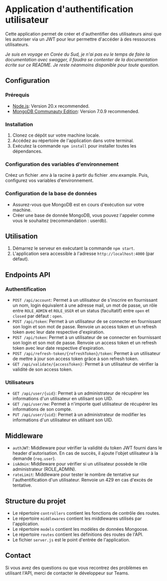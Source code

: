 # Application d'authentification utilisateur

Cette application permet de créer et d'authentifier des utilisateurs ainsi que les autoriser via un JWT pour leur permettre d'accéder à des ressources utilisateurs.

*Je suis en voyage en Corée du Sud, je n'ai pas eu le temps de faire la documentation avec swagger, il faudra se contenter de la documentation écrite sur ce README. Je reste néanmoins disponible pour toute question.*

## Configuration

### Prérequis

- [Node.js](https://nodejs.org/en/download/): Version 20.x recommended.
- [MongoDB Communauty Edition](https://www.mongodb.com/try/download/community/): Version 7.0.9 recommended.

### Installation

1. Clonez ce dépôt sur votre machine locale.
2. Accédez au répertoire de l'application dans votre terminal.
3. Exécutez la commande `npm install` pour installer toutes les dépendances.

### Configuration des variables d'environnement

Créez un fichier .env à la racine à partir du fichier .env.example. Puis, configurez vos variables d'environnement.

### Configuration de la base de données

- Assurez-vous que MongoDB est en cours d'exécution sur votre machine.
- Créer une base de donnée MongoDB, vous pouvez l'appeler comme vous le souhaitez (recommandation : userdb).

## Utilisation

1. Démarrez le serveur en exécutant la commande `npm start`.
2. L'application sera accessible à l'adresse `http://localhost:4000` (par défaut).

## Endpoints API

### Authentification

- `POST /api/account`: Permet à un utilisateur de s'inscrire en fournissant un nom, login équivalent à une adresse mail, un mot de passe, un rôle entre `ROLE_ADMIN` et `ROLE_USER` et un status (facultatif) entre `open` et `closed` par défaut : `open`.
- `POST /api/token`: Permet à un utilisateur de se connecter en fournissant son login et son mot de passe. Renvoie un access token et un refresh token avec leur date respective d'expiration.
- `POST /api/token`: Permet à un utilisateur de se connecter en fournissant son login et son mot de passe. Renvoie un access token et un refresh token avec leur date respective d'expiration.
- `POST /api/refresh-token/{refreshToken}/token`: Permet à un utilisateur de mettre à jour son access token grâce à son refresh token.
- `GET /api/validate/{accessToken}`: Permet à un utilisateur de vérifier la validité de son access token.

### Utilisateurs

- `GET /api/user/{uid}`: Permet à un administrateur de récupérer les informations d'un utilisateur en utilisant son UID.
- `GET /api/user/me`: Permet à n'importe quel utilisateur de récupérer les informations de son compte.
- `PUT /api/user/{uid}`: Permet à un administrateur de modifier les informations d'un utilisateur en utilisant son UID.

## Middleware

- `authJWT`: Middleware pour vérifier la validité du token JWT fourni dans le header d'autorisation. En cas de succès, il ajoute l'objet utilisateur à la demande (`req.user`).
- `isAdmin`: Middleware pour vérifier si un utilisateur possède le rôle administrateur (ROLE_ADMIN).
- `rateLimit`: Middleware pour tester le nombre de tentative sur l'authentification d'un utilisateur. Renvoie un 429 en cas d'excès de tentative.

## Structure du projet

- Le répertoire `controllers` contient les fonctions de contrôle des routes.
- Le répertoire `middlewares` contient les middlewares utilisés par l'application.
- Le répertoire `models` contient les modèles de données Mongoose.
- Le répertoire `routes` contient les définitions des routes de l'API.
- Le fichier `server.js` est le point d'entrée de l'application.

## Contact

Si vous avez des questions ou que vous recontrez des problèmes en utilisant l'API, merci de contacter le développeur sur Teams.